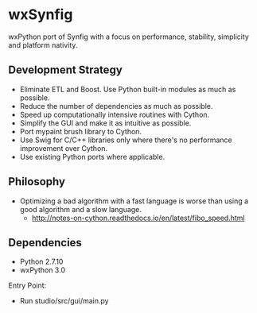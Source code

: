 wxSynfig
====================
wxPython port of Synfig with a focus on performance, stability, simplicity and platform nativity.

Development Strategy
--------------------
- Eliminate ETL and Boost. Use Python built-in modules as much as possible.
- Reduce the number of dependencies as much as possible.
- Speed up computationally intensive routines with Cython.
- Simplify the GUI and make it as intuitive as possible.
- Port mypaint brush library to Cython.
- Use Swig for C/C++ libraries only where there's no performance improvement over Cython.
- Use existing Python ports where applicable.

Philosophy
------------
- Optimizing a bad algorithm with a fast language is worse than using a good algorithm and a slow language.
  - http://notes-on-cython.readthedocs.io/en/latest/fibo_speed.html

Dependencies
--------------
- Python 2.7.10
- wxPython 3.0


Entry Point:
- Run studio/src/gui/main.py


